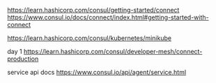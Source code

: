 https://learn.hashicorp.com/consul/getting-started/connect
https://www.consul.io/docs/connect/index.html#getting-started-with-connect

https://learn.hashicorp.com/consul/kubernetes/minikube

day 1
https://learn.hashicorp.com/consul/developer-mesh/connect-production

service api docs
https://www.consul.io/api/agent/service.html

